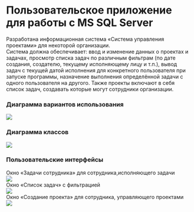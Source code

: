 # Пользовательское приложение для работы с MS SQL Server

Разработана информационная система «Система управления проектами» для некоторой организации.<br /> 
Система должна обеспечивает: ввод и изменение данных о проектах и задачах, просмотр списка задач по различным фильтрам (по дате создания, создателю, текущему исполняющему лицу и т.п.), вывод задач с текущей датой исполнения для конкретного пользователя при запуске программы, назначение выполнения определённой задачи с одного пользователя на другого. Также проекты включают в себя список задач, создавать которые могут сотрудники организации.

### Диаграмма вариантов использования 
![](https://github.com/SedatDon3/WindowsForm-APIdb/blob/master/PicAPIdb/4.png?raw=true)
### Диаграмма классов
![](https://github.com/SedatDon3/WindowsForm-APIdb/blob/master/PicAPIdb/5.png?raw=true)
### Пользовательские интерфейсы
Окно «Задачи сотрудника» для сотрудника,исполняющего задачи
<br />
![](https://github.com/SedatDon3/WindowsForm-APIdb/blob/master/PicAPIdb/1.png?raw=true)<br />
Окно «Список задач» с фильтрацией
<br />
![](https://github.com/SedatDon3/WindowsForm-APIdb/blob/master/PicAPIdb/2.png?raw=true)<br />
Окно «Создание проекта» для сотрудника, управляющего проектами
<br />
![](https://github.com/SedatDon3/WindowsForm-APIdb/blob/master/PicAPIdb/3.png?raw=true)<br />
